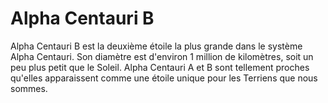 # Alpha Centauri B

Alpha Centauri B est la deuxième étoile la plus grande dans le système Alpha
Centauri. Son diamètre est d'environ 1 million de kilomètres, soit un peu plus
petit que le Soleil. Alpha Centauri A et B sont tellement proches qu'elles
apparaissent comme une étoile unique pour les Terriens que nous sommes.
